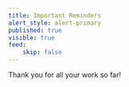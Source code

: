 ```yaml
---
title: Important Reminders
alert_style: alert-primary
published: true
visible: true
feed:
    skip: false
---
```


Thank you for all your work so far!
